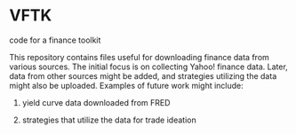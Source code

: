 # VFTK
code for a finance toolkit

This repository contains files useful for downloading finance data from various sources.
The initial focus is on collecting Yahoo! finance data.
Later, data from other sources might be added, and strategies utilizing the data might also be uploaded.
Examples of future work might include:

1. yield curve data downloaded from FRED

2. strategies that utilize the data for trade ideation
